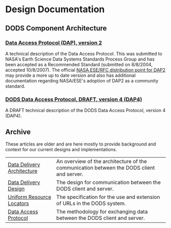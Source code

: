 # Design Documentation

## DODS Component Architecture

### [Data Access Protocol (DAP), version 2](https://www.opendap.org/pdf/ESE-RFC-004v1.2.pdf)

A technical description of the Data Access Protocol. This was submitted to NASA's Earth Science Data Systems Standards Process Group and has been accepted as a Recommended Standard (submitted on 8/8/2004, accepted 10/8/2007). The official 
[NASA ESE/RFC distribution point for DAP2](https://earthdata.nasa.gov/standards/data-access-protocol-2) may provide a more up to date version and also has additional documentation regarding NASA/ESE's adoption of DAP2 as a community standard.

### [DODS Data Access Protocol, DRAFT, version 4 (DAP4)](https://www.opendap.org/pdf/dap_objects.pdf)

A DRAFT technical description of the DODS Data Access Protocol, version 4 (DAP4).

## Archive

These articles are older and are here mostly to provide
background and context for our current designs and implementations.

<!-- ### [Data Delivery Architecture](https://www.opendap.org/pub/dods/ps-docs/data-delivery-arch.ps)

An overview of the architecture of the communication between the DODS client and server.

### [Data Delivery Design](https://www.opendap.org/pub/dods/ps-docs/data-delivery-design.ps)

The design for communication between the DODS client and server.

### [Uniform Resource Locators](https://www.opendap.org/pub/dods/ps-docs/urls.ps)

The specification for the use and extension of URLs in the DODS system.

### [Data Access Protocol](https://www.opendap.org/pub/dods/ps-docs/api.ps)

The methodology for exchanging data between the DODS client and server. -->


<table>
    <tr>
        <td><a href="https://www.opendap.org/pub/dods/ps-docs/data-delivery-arch.ps">Data Delivery Architecture</a></td>
        <td>An overview of the architecture of the communication between the DODS client and server.</td>
    </tr>
    <tr>
        <td><a href="https://www.opendap.org/pub/dods/ps-docs/data-delivery-design.ps">Data Delivery Design</a></td>
        <td>The design for communication between the DODS client and server.</td>
    </tr>
    <tr>
        <td><a href="https://www.opendap.org/pub/dods/ps-docs/urls.ps">Uniform Resource Locators</a></td>
        <td>The specification for the use and extension of URLs in the DODS system.</td>
    </tr>
    <tr>
        <td><a href="https://www.opendap.org/pub/dods/ps-docs/api.ps">Data Access Protocol</a></td>
        <td>The methodology for exchanging data between the DODS client and server.</td>
    </tr>
</table>

